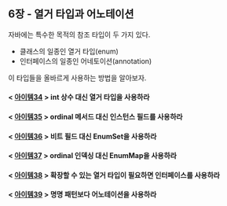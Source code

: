 ## 6장 - 열거 타입과 어노테이션

자바에는 특수한 목적의 참조 타입이 두 가지 있다.

- 클래스의 일종인 열거 타입(enum)
- 인터페이스의 일종인 어네토이션(annotation)

이 타입들을 올바르게 사용하는 방법을 알아보자.

#### < [아이템34](https://github.com/ziippy/EffectiveJava/tree/master/src/chapter6/item34) > int 상수 대신 열거 타입을 사용하라

#### < [아이템35](https://github.com/ziippy/EffectiveJava/tree/master/src/chapter6/item35) > ordinal 메서드 대신 인스턴스 필드를 사용하라

#### < [아이템36](https://github.com/ziippy/EffectiveJava/tree/master/src/chapter6/item36) > 비트 필드 대신 EnumSet을 사용하라

#### < [아이템37](https://github.com/ziippy/EffectiveJava/tree/master/src/chapter6/item37) > ordinal 인덱싱 대신 EnumMap을 사용하라

#### < [아이템38](https://github.com/ziippy/EffectiveJava/tree/master/src/chapter6/item38) > 확장할 수 있는 열거 타입이 필요하면 인터페이스를 사용하라

#### < [아이템39](https://github.com/ziippy/EffectiveJava/tree/master/src/chapter6/item39) > 명명 패턴보다 어노테이션을 사용하라
